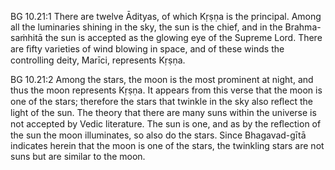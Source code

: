 BG 10.21:1	There are twelve Ādityas, of which Kṛṣṇa is the principal. Among all the luminaries shining in the sky, the sun is the chief, and in the Brahma-saṁhitā the sun is accepted as the glowing eye of the Supreme Lord. There are ﬁfty varieties of wind blowing in space, and of these winds the controlling deity, Marīci, represents Kṛṣṇa.

BG 10.21:2	Among the stars, the moon is the most prominent at night, and thus the moon represents Kṛṣṇa. It appears from this verse that the moon is one of the stars; therefore the stars that twinkle in the sky also reﬂect the light of the sun. The theory that there are many suns within the universe is not accepted by Vedic literature. The sun is one, and as by the reﬂection of the sun the moon illuminates, so also do the stars. Since Bhagavad-gītā indicates herein that the moon is one of the stars, the twinkling stars are not suns but are similar to the moon.